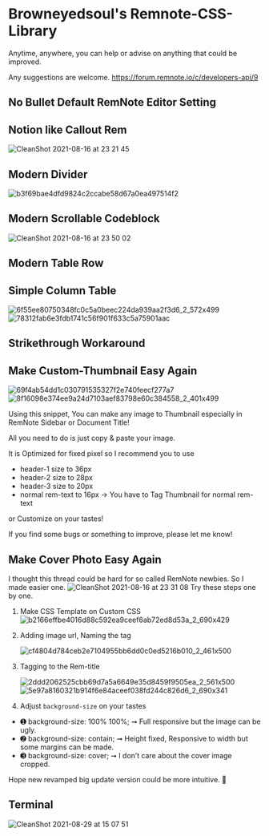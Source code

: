 # Browneyedsoul's Remnote-CSS-Library

Anytime, anywhere, you can help or advise on anything that could be improved.

Any suggestions are welcome.
https://forum.remnote.io/c/developers-api/9

## No Bullet Default RemNote Editor Setting



## Notion like Callout Rem
![CleanShot 2021-08-16 at 23 21 45](https://user-images.githubusercontent.com/56161102/129578910-f5bdf063-dc52-400d-97ff-5a327fa00819.png)




## Modern Divider
![b3f69bae4dfd9824c2ccabe58d67a0ea497514f2](https://user-images.githubusercontent.com/56161102/129580147-c0507bcc-a4d1-4522-b48d-d7efdf831e0f.gif)




## Modern Scrollable Codeblock
![CleanShot 2021-08-16 at 23 50 02](https://user-images.githubusercontent.com/56161102/129583382-39f2a2f3-ae8d-4011-832d-640abb9e0aca.gif)




## Modern Table Row



## Simple Column Table
![6f55ee80750348fc0c5a0beec224da939aa2f3d6_2_572x499](https://user-images.githubusercontent.com/56161102/129581987-d9833334-3031-43c1-88fa-1cb3d1820238.png)
![78312fab6e3fdb1741c56f901f633c5a75901aac](https://user-images.githubusercontent.com/56161102/129582005-5bd6eccf-6553-43f5-8753-8e0e66e91673.gif)



## Strikethrough Workaround



## Make Custom-Thumbnail Easy Again
![69f4ab54dd1c030791535327f2e740feecf277a7](https://user-images.githubusercontent.com/56161102/129581292-e4fd666b-4ead-4411-b9ec-1cb4831fc80e.gif)
![8f16098e374ee9a24d7103aef83798e60c384558_2_401x499](https://user-images.githubusercontent.com/56161102/129581310-86760ddf-23f6-47cf-9061-67bbdcc16f29.png)

Using this snippet, You can make any image to Thumbnail especially in RemNote Sidebar or Document Title!

All you need to do is just copy & paste your image.

It is Optimized for fixed pixel so I recommend you to use
- header-1 size to 36px
- header-2 size to 28px
- header-3 size to 20px
- normal rem-text to 16px → You have to Tag Thumbnail for normal rem-text

or Customize on your tastes!

If you find some bugs or something to improve, please let me know!




## Make Cover Photo Easy Again
I thought this thread could be hard for so called RemNote newbies.
So I made easier one.
![CleanShot 2021-08-16 at 23 31 08](https://user-images.githubusercontent.com/56161102/129580369-0efa006b-3042-4af3-b514-d6a32fb60938.png)
Try these steps one by one.

 1. Make CSS Template on Custom CSS
	![b2166effbe4016d88c592ea9ceef6ab72ed8d53a_2_690x429](https://user-images.githubusercontent.com/56161102/129580692-22c7710d-af5c-4939-b44b-a8857493965d.png)

 2. Adding image url, Naming the tag

	 ![cf4804d784ceb2e7104955bb6dd0c0ed5216b010_2_461x500](https://user-images.githubusercontent.com/56161102/129580723-950620ac-7077-4cee-9f52-79329713f98a.jpeg)

 3. Tagging to the Rem-title
 
	![2ddd2062525cbb69d7a5a6649e35d8459f9505ea_2_561x500](https://user-images.githubusercontent.com/56161102/129580757-d230aa8c-537e-4965-8c9d-931862c51e58.jpeg)
  	![5e97a8160321b914f6e84aceef038fd244c826d6_2_690x341](https://user-images.githubusercontent.com/56161102/129580770-bab49a86-f72c-4313-b172-4d3a4e1d383e.jpeg)

 4. Adjust `background-size` on your tastes
 - ➊ background-size: 100% 100%; ➞ Full responsive but the image can be ugly.
 - ➋ background-size: contain; ➞ Height fixed, Responsive to width but some margins can be made.
 - ➌ background-size: cover; ➞ I don’t care about the cover image cropped.

Hope new revamped big update version could be more intuitive. :slightly_smiling_face:

## Terminal
![CleanShot 2021-08-29 at 15 07 51](https://user-images.githubusercontent.com/56161102/131240536-c039347c-3fce-4cc4-a568-048606a4d383.png)


